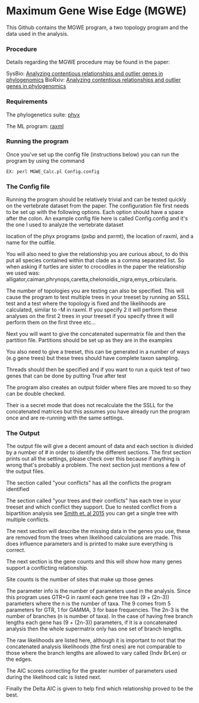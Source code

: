 # Maximum Gene Wise Edge (MGWE)

This Github contains the MGWE program, a two topology program and the data used in the analysis.

### Procedure

Details regarding the MGWE procedure may be found in the paper:

SysBio: [Analyzing contentious relationships and outlier genes in phylogenomics](https://academic.oup.com/sysbio/advance-article/doi/10.1093/sysbio/syy043/5034973)
BioRxiv: [Analyzing contentious relationships and outlier genes in phylogenomics](https://www.biorxiv.org/content/early/2018/02/19/115774)


### Requirements

The phylogenetics suite: [phyx](https://github.com/FePhyFoFum/phyx/)

The ML program: [raxml](https://sco.h-its.org/exelixis/web/software/raxml/index.html)

### Running the program

Once you've set up the config file (instructions below) you can run the program by using the command 

`EX: perl MGWE_Calc.pl Config.config`

### The Config file

Running the program should be relatively trivial and can be tested quickly on the vertebrate dataset from the paper. 
The configuration file first needs to be set up with the following options. Each option should have a space after the
colon. An example config file here is called Config.config and it's the one I used to analyze the vertebrate dataset

location of the phyx programs (pxbp and pxrmt), the location of raxml, and a name for the outfile.

You will also need to give the relationship you are curious about, to do this put all species contained within that clade as a comma
separated list. So when asking if turtles are sister to crocodiles in the paper the relationship we used was: alligator,caiman,phrynops,caretta,chelonoidis_nigra,emys_orbicularis.

The number of topologies you are testing can also be specified. This will cause the program to test multiple trees in your treeset by running an SSLL test and a test
where the topology is fixed and the likelihoods are calculated, similar to -M in raxml. If you specify 2 it will perform these analyses on the first 2 trees in your treeset
if you specify three it will perform them on the first three etc...

Next you will want to give the concatenated supermatrix file and then the partition file. Partitions should be set up as they are in the examples

You also need to give a treeset, this can be generated in a number of ways (e.g gene trees) but these trees should have complete taxon sampling.

Threads should then be specified and if you want to run a quick test of two genes that can be done by putting True after test

The program also creates an output folder where files are moved to so they can be double checked.

Their is a secret mode that does not recalculate the the SSLL for the concatenated matrices but this assumes you have already run the program once and are re-running with the same
settings.

### The Output

The output file will give a decent amount of data and each section is divided by a number of # in order to identify the different sections. The first section
prints out all the settings, please check over this because if anything is wrong that's probably a problem. The next section just mentions a few of the output
files.

The section called "your conflicts" has all the conflicts the program identified

The section called "your trees and their conflicts" has each tree in your treeset and which conflict they support. Due to nested conflict from a bipartition analysis
see [Smith et. al 2015](https://bmcevolbiol.biomedcentral.com/articles/10.1186/s12862-015-0423-0) you can get a single tree with multiple conflicts.

The next section will describe the missing data in the genes you use, these are removed from the trees when likelihood calculations are made. This does influence parameters
and is printed to make sure everything is correct.

The next section is the gene counts and this will show how many genes support a conflicting relationship.

Site counts is the number of sites that make up those genes

The parameter info is the number of parameters used in the analysis. Since this program uses GTR+G in raxml each gene tree has (9 + (2n-3)) parameters where the
n is the number of taxa. The 9 comes from 5 parameters for GTR, 1 for GAMMA, 3 for base frequencies. The 2n-3 is the number of branches (n is number of taxa).
In the case of having free branch lengths each gene has (9 + (2n-3)) parameters, if it is a concatenated analysis then the whole supermatrix only has one
set of branch lengths.

The raw likelihoods are listed here, although it is important to not that the concatenated analysis likelihoods (the first ones) are not comparable to those where the branch
lengths are allowed to vary called (Indv BrLen) or the edges.

The AIC scores correcting for the greater number of parameters used during the likelihood calc is listed next.

Finally the Delta AIC is given to help find which relationship proved to be the best.




